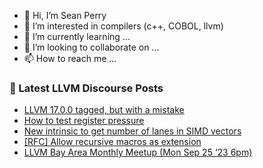 - 👋 Hi, I’m Sean Perry
- 👀 I’m interested in compilers (c++, COBOL, llvm)
- 🌱 I’m currently learning ...
- 💞️ I’m looking to collaborate on ...
- 📫 How to reach me ...

<!---
s66perry/s66perry is a ✨ special ✨ repository because its `README.md` (this file) appears on your GitHub profile.
You can click the Preview link to take a look at your changes.
--->
### 📕 Latest LLVM Discourse Posts

<!-- DISCOURSE-LLVM:START -->
- [LLVM 17.0.0 tagged, but with a mistake](https://discourse.llvm.org/t/llvm-17-0-0-tagged-but-with-a-mistake/73545?page=2#post_23)
- [How to test register pressure](https://discourse.llvm.org/t/how-to-test-register-pressure/73624#post_5)
- [New intrinsic to get number of lanes in SIMD vectors](https://discourse.llvm.org/t/new-intrinsic-to-get-number-of-lanes-in-simd-vectors/73721#post_1)
- [[RFC] Allow recursive macros as extension](https://discourse.llvm.org/t/rfc-allow-recursive-macros-as-extension/73401#post_15)
- [LLVM Bay Area Monthly Meetup &lpar;Mon Sep 25 ‘23 6pm&rpar;](https://discourse.llvm.org/t/llvm-bay-area-monthly-meetup-mon-sep-25-23-6pm/73431#post_3)
<!-- DISCOURSE-LLVM:END -->
